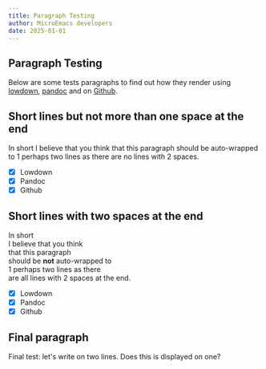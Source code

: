 ```yaml
---
title: Paragraph Testing
author: MicroEmacs developers
date: 2025-01-01
---
```


## Paragraph Testing

Below  are  some  tests   paragraphs   to  find  out  how  they  render  using
[lowdown](https://kristaps.bsd.lv/lowdown/),  [pandoc](https://pandoc.org) and
on [Github](https://github.com).

## Short lines but not more than one space at the end

In short
I believe that you think 
that this paragraph
should be auto-wrapped to
1 perhaps two lines as there
are no lines with 2 spaces.

- [x] Lowdown
- [x] Pandoc
- [x] Github

## Short lines with two spaces at the end

In short  
I believe that you think  
that this paragraph  
should be __not__ auto-wrapped to  
1 perhaps two lines as there  
are all lines with 2 spaces at the end.  

- [x] Lowdown
- [x] Pandoc
- [x] Github

## Final paragraph

Final test: let's write on two
lines. Does this is displayed on one?

